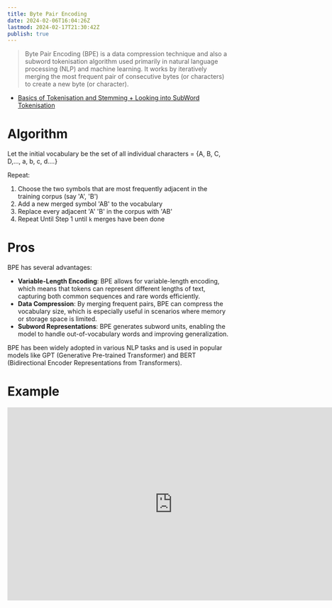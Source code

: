 ```yaml
---
title: Byte Pair Encoding
date: 2024-02-06T16:04:26Z
lastmod: 2024-02-17T21:30:42Z
publish: true
---
```


> Byte Pair Encoding (BPE) is a data compression technique and also a subword tokenisation algorithm used primarily in natural language processing (NLP) and machine learning. 
> It works by iteratively merging the most frequent pair of consecutive bytes (or characters) to create a new byte (or character).

* [Basics of Tokenisation and Stemming + Looking into SubWord Tokenisation](https://cs.usm.maine.edu/~behrooz.mansouri/courses/Slides_NLP_23/Natural%20Language%20Processing%20--%20Session%204%20-%20Tokenization%20and%20Stemming.pdf)

# Algorithm

Let the initial vocabulary be the set of all individual characters = {A, B, C, D,..., a, b, c, d....}

Repeat:

1. Choose the two symbols that are most frequently adjacent in the training corpus (say 'A', 'B')
2. Add a new merged symbol 'AB' to the vocabulary
3. Replace every adjacent 'A' 'B' in the corpus with 'AB'
4. Repeat Until Step 1 until `k`​ merges have been done

# Pros

BPE has several advantages:

* **Variable-Length Encoding**: BPE allows for variable-length encoding, which means that tokens can represent different lengths of text, capturing both common sequences and rare words efficiently.
* **Data Compression**: By merging frequent pairs, BPE can compress the vocabulary size, which is especially useful in scenarios where memory or storage space is limited.
* **Subword Representations**: BPE generates subword units, enabling the model to handle out-of-vocabulary words and improving generalization.

BPE has been widely adopted in various NLP tasks and is used in popular models like GPT (Generative Pre-trained Transformer) and BERT (Bidirectional Encoder Representations from Transformers).

# Example

<iframe sandbox="allow-forms allow-presentation allow-same-origin allow-scripts allow-modals" src="https://www.youtube.com/embed/i0D5GbudU6c" data-src="" border="0" frameborder="no" framespacing="0" allowfullscreen="true" style="width: 744px; height: 435px;"></iframe>
